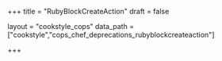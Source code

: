 +++
title = "RubyBlockCreateAction"
draft = false

layout = "cookstyle_cops"
data_path = ["cookstyle","cops_chef_deprecations_rubyblockcreateaction"]

+++

<!-- The content of this page is automatically generated from the
cops_chef_deprecations_rubyblockcreateaction.yml file in github.com/chef/cookstyle/blob/master/docs-chef-io/data/cookstyle/. -->
